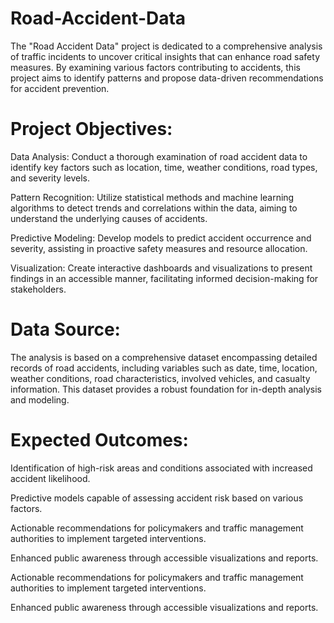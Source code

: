 # Road-Accident-Data
The "Road Accident Data" project is dedicated to a comprehensive analysis of traffic incidents to uncover critical insights that can enhance road safety measures. By examining various factors contributing to accidents, this project aims to identify patterns and propose data-driven recommendations for accident prevention.

# Project Objectives:

Data Analysis: Conduct a thorough examination of road accident data to identify key factors such as location, time, weather conditions, road types, and severity levels.

Pattern Recognition: Utilize statistical methods and machine learning algorithms to detect trends and correlations within the data, aiming to understand the underlying causes of accidents.

Predictive Modeling: Develop models to predict accident occurrence and severity, assisting in proactive safety measures and resource allocation.

Visualization: Create interactive dashboards and visualizations to present findings in an accessible manner, facilitating informed decision-making for stakeholders.

# Data Source:

The analysis is based on a comprehensive dataset encompassing detailed records of road accidents, including variables such as date, time, location, weather conditions, road characteristics, involved vehicles, and casualty information. This dataset provides a robust foundation for in-depth analysis and modeling.


# Expected Outcomes:

Identification of high-risk areas and conditions associated with increased accident likelihood.

Predictive models capable of assessing accident risk based on various factors.

Actionable recommendations for policymakers and traffic management authorities to implement targeted interventions.

Enhanced public awareness through accessible visualizations and reports.

Actionable recommendations for policymakers and traffic management authorities to implement targeted interventions.

Enhanced public awareness through accessible visualizations and reports.
